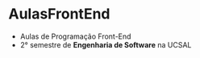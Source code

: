 # AulasFrontEnd
* Aulas de Programação Front-End
* 2° semestre de **Engenharia de Software** na UCSAL